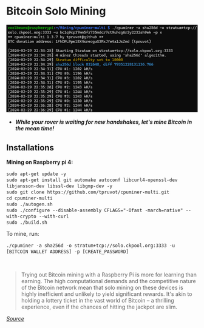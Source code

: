# Bitcoin Solo Mining

![](../images/cryptoMine.png)

- ___While your rover is waiting for new handshakes, let's mine Bitcoin in the mean time!___

## **Installations**

**Mining on Raspberry pi 4:**
   ```
   sudo apt-get update -y
   sudo apt-get install git automake autoconf libcurl4-openssl-dev libjansson-dev libssl-dev libgmp-dev -y
   sudo git clone https://github.com/tpruvot/cpuminer-multi.git
   cd cpuminer-multi
   sudo ./autogen.sh
   sudo ./configure --disable-assembly CFLAGS="-Ofast -march=native" --with-crypto --with-curl
   sudo ./build.sh
   ```
   To mine, run:
   ```
   ./cpuminer -a sha256d -o stratum+tcp://solo.ckpool.org:3333 -u [BITCOIN WALLET ADDRESS] -p [CREATE_PASSWORD]
   ```
<br />

> Trying out Bitcoin mining with a Raspberry Pi is more for learning than earning. The high computational demands and the competitive nature of the Bitcoin network mean that solo mining on these devices is highly inefficient and unlikely to yield significant rewards. It's akin to holding a lottery ticket in the vast world of Bitcoin – a thrilling experience, even if the chances of hitting the jackpot are slim.
    
_[Source](https://github.com/tpruvot/cpuminer-multi?tab=readme-ov-file)_<br />
    
